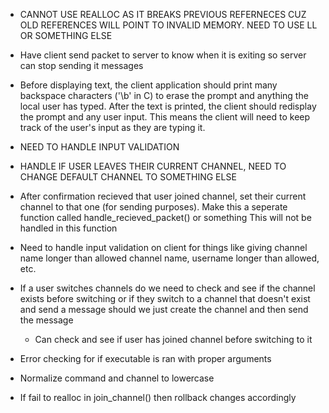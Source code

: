 - CANNOT USE REALLOC AS IT BREAKS PREVIOUS REFERNECES CUZ OLD REFERENCES WILL POINT TO INVALID MEMORY. NEED TO USE LL OR SOMETHING ELSE

- Have client send packet to server to know when it is exiting so server can stop sending it messages

- Before displaying text, the client application should print many backspace characters ('\b' in C)
  to erase the prompt and anything the local user has typed. After the text is printed, the client
  should redisplay the prompt and any user input. This means the client will need to keep track of
  the user's input as they are typing it.

- NEED TO HANDLE INPUT VALIDATION
- HANDLE IF USER LEAVES THEIR CURRENT CHANNEL, NEED TO CHANGE DEFAULT CHANNEL TO SOMETHING ELSE

- After confirmation recieved that user joined channel, set their current channel to that one
  (for sending purposes). Make this a seperate function called handle_recieved_packet() or something
  This will not be handled in this function

- Need to handle input validation on client for things like giving channel name longer than allowed channel name, username longer than allowed, etc.

- If a user switches channels do we need to check and see if the channel exists before switching or if they switch to a channel that doesn't exist and send a message should we just create the channel and then send the message

  - Can check and see if user has joined channel before switching to it

- Error checking for if executable is ran with proper arguments

- Normalize command and channel to lowercase

- If fail to realloc in join_channel() then rollback changes accordingly
